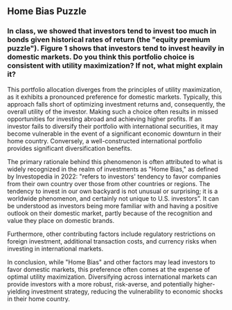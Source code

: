 ## Home Bias Puzzle
### In class, we showed that investors tend to invest too much in bonds given historical rates of return (the "equity premium puzzle"). Figure 1 shows that investors tend to invest heavily in domestic markets. Do you think this portfolio choice is consistent with utility maximization? If not, what might explain it?

This portfolio allocation diverges from the principles of utility maximization, as it exhibits a pronounced preference for domestic markets. Typically, this approach falls short of optimizing investment returns and, consequently, the overall utility of the investor. Making such a choice often results in missed opportunities for investing abroad and achieving higher profits. If an investor fails to diversify their portfolio with international securities, it may become vulnerable in the event of a significant economic downturn in their home country. Conversely, a well-constructed international portfolio provides significant diversification benefits.

The primary rationale behind this phenomenon is often attributed to what is widely recognized in the realm of investments as "Home Bias," as defined by Investopedia in 2022: "refers to investors' tendency to favor companies from their own country over those from other countries or regions. The tendency to invest in our own backyard is not unusual or surprising; it is a worldwide phenomenon, and certainly not unique to U.S. investors”. It can be understood as investors being more familiar with and having a positive outlook on their domestic market, partly because of the recognition and value they place on domestic brands.

Furthermore, other contributing factors include regulatory restrictions on foreign investment, additional transaction costs, and currency risks when investing in international markets.

In conclusion, while "Home Bias" and other factors may lead investors to favor domestic markets, this preference often comes at the expense of optimal utility maximization. Diversifying across international markets can provide investors with a more robust, risk-averse, and potentially higher-yielding investment strategy, reducing the vulnerability to economic shocks in their home country. 
